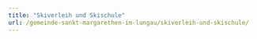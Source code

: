 ```yaml
---
title: "Skiverleih und Skischule"
url: /gemeinde-sankt-margarethen-im-lungau/skiverleih-und-skischule/
---
```

